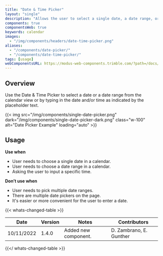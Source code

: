 ```yaml
---
title: "Date & Time Picker"
layout: "single"
description: "Allows the user to select a single date, a date range, or time."
components: true
componentsWeb: true
keywords: calendar
images:
  - "/img/components/headers/date-time-picker.png"
aliases:
  - "/components/date-picker/"
  - "/components/date-time-picker/"
tags: [usage]
webComponentsURL: https://modus-web-components.trimble.com/?path=/docs/user-inputs-date-picker--default
---
```


## Overview

Use the Date & Time Picker to select a date or a date range from the calendar view or by typing in the date and/or time as indicated by the placeholder text.

{{< img src="/img/components/single-date-picker.png" dark="/img/components/single-date-picker-dark.png" class="w-100" alt="Date Picker Example" loading="auto" >}}

## Usage

**Use when**

- User needs to choose a single date in a calendar.
- User needs to choose a date range in a calendar.
- Asking the user to input a specific time.

**Don’t use when**

- User needs to pick multiple date ranges.
- There are multiple date pickers on the page.
- It's easier or more convenient for the user to enter a date.

{{< whats-changed-table >}}

| Date       | Version | Notes                | Contributors            |
| ---------- | ------- | -------------------- | ----------------------- |
| 10/11/2022 | 1.4.0   | Added new component. | D. Zambrano, E. Gunther |

{{</ whats-changed-table >}}
